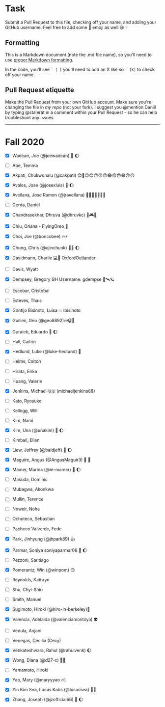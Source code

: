 # Task
Submit a Pull Request to this file, checking off your name, and adding your GitHub username. Feel free to add some :rocket: emoji as well :smiley: ! 

## Formatting
This is a Markdown document (note the .md file name), so you'll need to use [proper Markdown formatting](https://help.github.com/articles/basic-writing-and-formatting-syntax/#task-lists). 

In the code, you'll see `- [ ]` you'll need to add an X like so `- [X]` to check off your name.

## Pull Request etiquette
Make the Pull Request from your own GitHub account. Make sure you're changing the file in _my repo_ (not your fork). I suggest you @mention Daniil by typing @stalerat in a comment within your Pull Request - so he can help troubleshoot any issues.  

------------

# Fall 2020

- [X] Wadcan, Joe (@joewadcan) 🚀 🌔

- [ ] Abe, Temma

- [X] Akpati, Chukwunalu (@cakpati) 😊🥺😉😍😘😚😜😂😝😳😁😣😢

- [X] Avalos, Jose (@josexluis) 🚀 🌔

- [x] Avellana, Jose Ramon (@jravellana) 🤷🏻‍♂️🤗🙅🏻‍♂️

- [ ] Cerda, Daniel

- [X] Chandrasekhar, Dhruva (@dhruvkc) 🎠🎮🎃

- [X] Chiu, Oriana - FlyingOreo 🚀 

- [X] Choi, Joe (@boncobee) 🔥⚡

- [x] Chung, Chris (@ojinchunk)  🥇🚀 🌔

- [X] Davidmann, Charlie 💻👨  OxfordOutlander

- [ ] Davis, Wyatt

- [X] Dempsey, Gregory GH Username: gdempse 🚀🛰🪐

- [ ] Escobar, Cristobal

- [ ] Esteves, Thais

- [X] Gontijo Bisinoto, Luisa 	💥 lbisinoto

- [X] Guillen, Geo (@geo8892)🔥🎧🎤

- [X] Guraieb, Eduardo 🚀 🌔

- [ ] Hall, Caitrin

- [x] Hedlund, Luke (@luke-hedlund) :high_brightness:

- [ ] Helms, Colton

- [ ] Hirata, Erika

- [ ] Huang, Valerie

- [x] Jenkins, Michael 🇬🇧 (michaeljenkins88)

- [ ] Kato, Ryosuke

- [ ] Kellogg, Will

- [ ] Kim, Nami

- [X] Kim, Una (@unakim) 🚀 🌔

- [ ] Kimball, Ellen

- [x] Liew, Jeffrey (@baldjeff) 🚀 🌔

- [X] Maguire, Angus (@AngusMaguir3) 🐣 🎺

- [X] Mamer, Marina (@m-mamer) 🚀 🌔

- [ ] Masuda, Dominic

- [ ] Mubagwa, Akonkwa

- [ ] Mullin, Terence

- [ ] Noweir, Noha

- [ ] Ochoteco, Sebastian

- [ ] Pacheco Valverde, Fede

- [X] Park, Jinhyung (@jhpark89) 👍

- [x] Parmar, Soniya soniyaparmar08 🚀 🌔 

- [ ] Pezzoni, Santiago

- [X] Pomerantz, Win (@winpom) 🙃

- [ ] Reynolds, Kathryn

- [ ] Shu, Chyi-Shin

- [ ] Smith, Manuel

- [x] Sugimoto, Hiroki (@hiro-in-berkeley)🚀

- [x] Valencia, Adelaida (@valenciamontoya) :alien:

- [ ] Vedula, Anjani

- [ ] Venegas, Cecilia (Cecy)

- [x] Venkateshwara, Rahul (@rahulvenk) 🌔

- [X] Wong, Diana (@d27-c) 👾👋

- [ ] Yamamoto, Hiroki

- [X] Yao, Mary (@maryyyao 🔥)

- [x] Yin Kim Sea, Lucas Kabs  (@lucassea) 👾👋

- [x] Zhang, Joseph (@jzofficial66) 🚀 🌔
